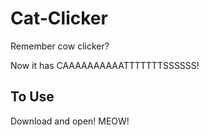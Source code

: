 # Cat-Clicker
Remember cow clicker?


Now it has CAAAAAAAAAATTTTTTTSSSSSS!  


 To Use
 ------
 Download and open!  MEOW!
